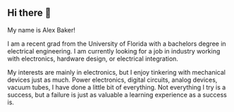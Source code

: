 ## Hi there 👋

My name is Alex Baker!

I am a recent grad from the University of Florida with a bachelors degree in electrical engineering.
I am currently looking for a job in industry working with electronics, hardware design, or electrical integration.

My interests are mainly in electronics, but I enjoy tinkering with mechanical devices just as much. Power electronics, digital circuits, analog devices, vacuum tubes, I have done a little bit of everything. Not everything I try is a success, but a failure is just as valuable a learning experience as a success is.

